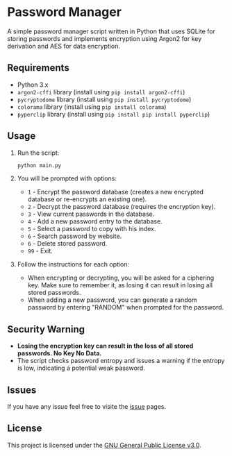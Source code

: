 # Password Manager

A simple password manager script written in Python that uses SQLite for storing passwords and implements encryption using Argon2 for key derivation and AES for data encryption.

## Requirements
- Python 3.x
- `argon2-cffi` library (install using `pip install argon2-cffi`)
- `pycryptodome` library (install using `pip install pycryptodome`)
- `colorama` library (install using `pip install colorama`)
- `pyperclip` library (install using `pip install pip install pyperclip`)

## Usage

1. Run the script:
   ```bash
   python main.py
   ```

2. You will be prompted with options:
   - `1` - Encrypt the password database (creates a new encrypted database or re-encrypts an existing one).
   - `2` - Decrypt the password database (requires the encryption key).
   - `3` - View current passwords in the database.
   - `4` - Add a new password entry to the database.
   - `5` - Select a password to copy with his index.
   - `6` - Search password by website.
   - `6` - Delete stored password.
   - `99` - Exit.

3. Follow the instructions for each option:
   - When encrypting or decrypting, you will be asked for a ciphering key. Make sure to remember it, as losing it can result in losing all stored passwords.
   - When adding a new password, you can generate a random password by entering "RANDOM" when prompted for the password.

## Security Warning
- **Losing the encryption key can result in the loss of all stored passwords. No Key No Data.**
- The script checks password entropy and issues a warning if the entropy is low, indicating a potential weak password.

## Issues
If you have any issue feel free to visite the [issue](https://github.com/seb-link/PassMng/issues) pages.


## License
This project is licensed under the [GNU General Public License v3.0](LICENSE).

